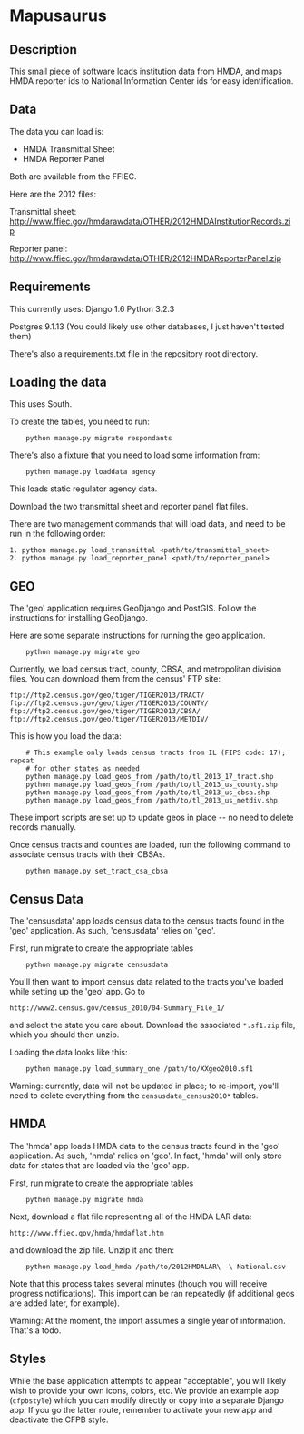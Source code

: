Mapusaurus
=======

## Description 

This small piece of software loads institution data from HMDA, and maps HMDA
reporter ids to National Information Center ids for easy identification. 


## Data

The data you can load is:

* HMDA Transmittal Sheet
* HMDA Reporter Panel 

Both are available from the FFIEC. 

Here are the 2012 files:

Transmittal sheet:
http://www.ffiec.gov/hmdarawdata/OTHER/2012HMDAInstitutionRecords.zip

Reporter panel:
http://www.ffiec.gov/hmdarawdata/OTHER/2012HMDAReporterPanel.zip

## Requirements 

This currently uses: 
Django 1.6
Python 3.2.3

Postgres 9.1.13
(You could likely use other databases, I just haven't tested them)

There's also a requirements.txt file in the repository root directory.  


## Loading the data

This uses South. 

To create the tables, you need to run:

```
    python manage.py migrate respondants
```

There's also a fixture that you need to load some information from:

```
    python manage.py loaddata agency
```

This loads static regulator agency data. 

Download the two transmittal sheet and reporter panel flat files. 

There are two management commands that will load data, and need to be run 
in the following order:

``` 
1. python manage.py load_transmittal <path/to/transmittal_sheet>
2. python manage.py load_reporter_panel <path/to/reporter_panel>
```

## GEO

The 'geo' application requires GeoDjango and PostGIS. Follow the instructions
for installing GeoDjango. 

Here are some separate instructions for running the geo application. 

```
    python manage.py migrate geo
```

Currently, we load census tract, county, CBSA, and metropolitan division files.
You can download them from the census' FTP site:

```
ftp://ftp2.census.gov/geo/tiger/TIGER2013/TRACT/
ftp://ftp2.census.gov/geo/tiger/TIGER2013/COUNTY/
ftp://ftp2.census.gov/geo/tiger/TIGER2013/CBSA/
ftp://ftp2.census.gov/geo/tiger/TIGER2013/METDIV/
```

This is how you load the data:

```
    # This example only loads census tracts from IL (FIPS code: 17); repeat 
    # for other states as needed
    python manage.py load_geos_from /path/to/tl_2013_17_tract.shp
    python manage.py load_geos_from /path/to/tl_2013_us_county.shp
    python manage.py load_geos_from /path/to/tl_2013_us_cbsa.shp
    python manage.py load_geos_from /path/to/tl_2013_us_metdiv.shp
```

These import scripts are set up to update geos in place -- no need to delete
records manually.

Once census tracts and counties are loaded, run the following command to
associate census tracts with their CBSAs.

```
    python manage.py set_tract_csa_cbsa
```


## Census Data

The 'censusdata' app loads census data to the census tracts found in the 'geo'
application. As such, 'censusdata' relies on 'geo'.

First, run migrate to create the appropriate tables

```
    python manage.py migrate censusdata
```

You'll then want to import census data related to the tracts you've loaded
while setting up the 'geo' app. Go to
```
http://www2.census.gov/census_2010/04-Summary_File_1/
```
and select the state you care about. Download the associated `*.sf1.zip` file,
which you should then unzip.

Loading the data looks like this:
```
    python manage.py load_summary_one /path/to/XXgeo2010.sf1
```

Warning: currently, data will not be updated in place; to re-import, you'll
need to delete everything from the `censusdata_census2010*` tables.


## HMDA

The 'hmda' app loads HMDA data to the census tracts found in the 'geo'
application. As such, 'hmda' relies on 'geo'. In fact, 'hmda' will only store
data for states that are loaded via the 'geo' app.

First, run migrate to create the appropriate tables

```
    python manage.py migrate hmda
```

Next, download a flat file representing all of the HMDA LAR data:
```
http://www.ffiec.gov/hmda/hmdaflat.htm
```
and download the zip file. Unzip it and then:
```
    python manage.py load_hmda /path/to/2012HMDALAR\ -\ National.csv
```

Note that this process takes several minutes (though you will receive progress
notifications). This import can be ran repeatedly (if additional geos are
added later, for example).

Warning: At the moment, the import assumes a single year of information.
That's a todo.


## Styles

While the base application attempts to appear "acceptable", you will likely
wish to provide your own icons, colors, etc. We provide an example app
(`cfpbstyle`) which you can modify directly or copy into a separate Django
app. If you go the latter route, remember to activate your new app and
deactivate the CFPB style.
